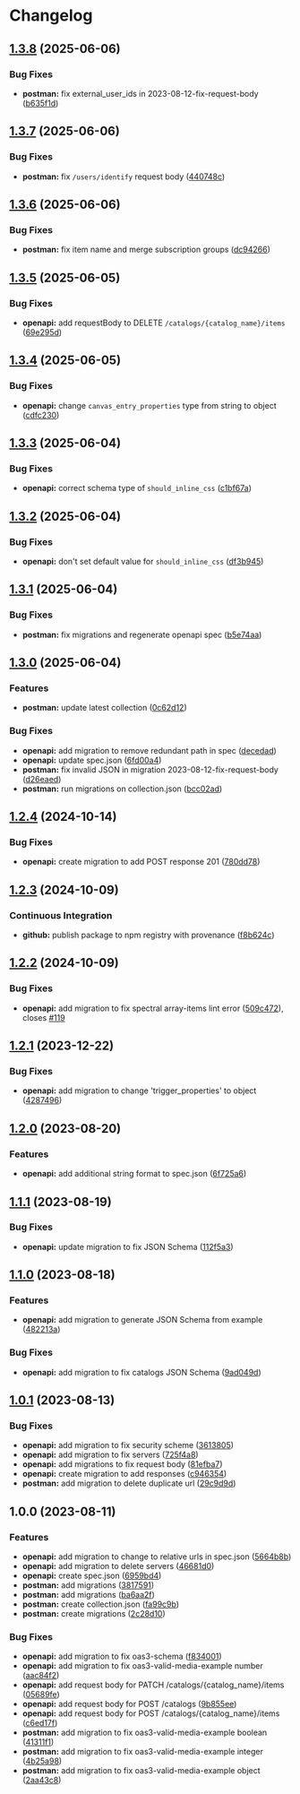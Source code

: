 # Changelog

## [1.3.8](https://github.com/braze-community/braze-specification/compare/v1.3.7...v1.3.8) (2025-06-06)


### Bug Fixes

* **postman:** fix external_user_ids in 2023-08-12-fix-request-body ([b635f1d](https://github.com/braze-community/braze-specification/commit/b635f1d59beea6c5b86d1401df9654aa6c5323c5))

## [1.3.7](https://github.com/braze-community/braze-specification/compare/v1.3.6...v1.3.7) (2025-06-06)


### Bug Fixes

* **postman:** fix `/users/identify` request body ([440748c](https://github.com/braze-community/braze-specification/commit/440748c7abd6a95454be65aa445e6ec58d2e5d75))

## [1.3.6](https://github.com/braze-community/braze-specification/compare/v1.3.5...v1.3.6) (2025-06-06)


### Bug Fixes

* **postman:** fix item name and merge subscription groups ([dc94266](https://github.com/braze-community/braze-specification/commit/dc94266f8a4f5f666dd6c99151e53840493a63a9))

## [1.3.5](https://github.com/braze-community/braze-specification/compare/v1.3.4...v1.3.5) (2025-06-05)


### Bug Fixes

* **openapi:** add requestBody to DELETE `/catalogs/{catalog_name}/items` ([69e295d](https://github.com/braze-community/braze-specification/commit/69e295dbefdd76aa33fb0c89ba51111df9368309))

## [1.3.4](https://github.com/braze-community/braze-specification/compare/v1.3.3...v1.3.4) (2025-06-05)


### Bug Fixes

* **openapi:** change `canvas_entry_properties` type from string to object ([cdfc230](https://github.com/braze-community/braze-specification/commit/cdfc230fc9282e20bed5fb8e6950b65645d91e8d))

## [1.3.3](https://github.com/braze-community/braze-specification/compare/v1.3.2...v1.3.3) (2025-06-04)


### Bug Fixes

* **openapi:** correct schema type of `should_inline_css` ([c1bf67a](https://github.com/braze-community/braze-specification/commit/c1bf67a06ff90098ba4c6c19084fccea68d5479e))

## [1.3.2](https://github.com/braze-community/braze-specification/compare/v1.3.1...v1.3.2) (2025-06-04)


### Bug Fixes

* **openapi:** don't set default value for `should_inline_css` ([df3b945](https://github.com/braze-community/braze-specification/commit/df3b9455769f9100b2f35c239d04b5627742abf7))

## [1.3.1](https://github.com/braze-community/braze-specification/compare/v1.3.0...v1.3.1) (2025-06-04)


### Bug Fixes

* **postman:** fix migrations and regenerate openapi spec ([b5e74aa](https://github.com/braze-community/braze-specification/commit/b5e74aa04c5483ff72e903818645e419adb7372c))

## [1.3.0](https://github.com/braze-community/braze-specification/compare/v1.2.4...v1.3.0) (2025-06-04)


### Features

* **postman:** update latest collection ([0c62d12](https://github.com/braze-community/braze-specification/commit/0c62d12393d94dc110b74cd06674f2204fe7df70))


### Bug Fixes

* **openapi:** add migration to remove redundant path in spec ([decedad](https://github.com/braze-community/braze-specification/commit/decedad701d8eeefd4486acc57a0645f7de37062))
* **openapi:** update spec.json ([6fd00a4](https://github.com/braze-community/braze-specification/commit/6fd00a4e1b70d070c93d4057873da079730028ee))
* **postman:** fix invalid JSON in migration 2023-08-12-fix-request-body ([d26eaed](https://github.com/braze-community/braze-specification/commit/d26eaed5c7c9b096e7a4e9c1de79323749ff6c61))
* **postman:** run migrations on collection.json ([bcc02ad](https://github.com/braze-community/braze-specification/commit/bcc02ad465b2e1dd84a32eaa4bc515f50b4d4cfc))

## [1.2.4](https://github.com/braze-community/braze-specification/compare/v1.2.3...v1.2.4) (2024-10-14)


### Bug Fixes

* **openapi:** create migration to add POST response 201 ([780dd78](https://github.com/braze-community/braze-specification/commit/780dd78d9404ecf6a6d940ce40c545d036f083b1))

## [1.2.3](https://github.com/braze-community/braze-specification/compare/v1.2.2...v1.2.3) (2024-10-09)


### Continuous Integration

* **github:** publish package to npm registry with provenance ([f8b624c](https://github.com/braze-community/braze-specification/commit/f8b624c71d090be39d9fcc8c76789b338441223d))

## [1.2.2](https://github.com/braze-community/braze-specification/compare/v1.2.1...v1.2.2) (2024-10-09)

### Bug Fixes

- **openapi:** add migration to fix spectral array-items lint error ([509c472](https://github.com/braze-community/braze-specification/pull/119/commits/509c472e7e98a75eb2221fdf1b452ff60eeed293)), closes [#119](https://github.com/braze-community/braze-specification/pull/119)

## [1.2.1](https://github.com/braze-community/braze-specification/compare/v1.2.0...v1.2.1) (2023-12-22)

### Bug Fixes

- **openapi:** add migration to change 'trigger_properties' to object ([4287496](https://github.com/braze-community/braze-specification/commit/4287496ed8b538f0895641f82e1ef5a54b59edb6))

## [1.2.0](https://github.com/braze-community/braze-specification/compare/v1.1.1...v1.2.0) (2023-08-20)

### Features

- **openapi:** add additional string format to spec.json ([6f725a6](https://github.com/braze-community/braze-specification/commit/6f725a66609b43ea6cb3239f7d52a5c65036d149))

## [1.1.1](https://github.com/braze-community/braze-specification/compare/v1.1.0...v1.1.1) (2023-08-19)

### Bug Fixes

- **openapi:** update migration to fix JSON Schema ([112f5a3](https://github.com/braze-community/braze-specification/commit/112f5a31873ee49dfff882f713014c37f5423196))

## [1.1.0](https://github.com/braze-community/braze-specification/compare/v1.0.1...v1.1.0) (2023-08-18)

### Features

- **openapi:** add migration to generate JSON Schema from example ([482213a](https://github.com/braze-community/braze-specification/commit/482213ae177abc711462432d68cbc612f5261530))

### Bug Fixes

- **openapi:** add migration to fix catalogs JSON Schema ([9ad049d](https://github.com/braze-community/braze-specification/commit/9ad049dca83edab9cac3471537e5aeb2fde576dc))

## [1.0.1](https://github.com/braze-community/braze-specification/compare/v1.0.0...v1.0.1) (2023-08-13)

### Bug Fixes

- **openapi:** add migration to fix security scheme ([3613805](https://github.com/braze-community/braze-specification/commit/3613805165d3b9f9acb1e345b9d7987d7d877e38))
- **openapi:** add migration to fix servers ([725f4a8](https://github.com/braze-community/braze-specification/commit/725f4a8be731dc58741335cab1b7247101e9625e))
- **openapi:** add migrations to fix request body ([81efba7](https://github.com/braze-community/braze-specification/commit/81efba7558728becc26cd3a35f0595abec9620b3))
- **openapi:** create migration to add responses ([c946354](https://github.com/braze-community/braze-specification/commit/c9463541e2348d7d87e18fdc3822a1570fea2e0b))
- **postman:** add migration to delete duplicate url ([29c9d9d](https://github.com/braze-community/braze-specification/commit/29c9d9d3d4b741d79396437e299d784bf1bd4ccb))

## 1.0.0 (2023-08-11)

### Features

- **openapi:** add migration to change to relative urls in spec.json ([5664b8b](https://github.com/braze-community/braze-specification/commit/5664b8bb8637dd83d5d36ea458fde79a7f5bf723))
- **openapi:** add migration to delete servers ([46681d0](https://github.com/braze-community/braze-specification/commit/46681d00f5cb7160044cc1c934fbe84e9ba4b494))
- **openapi:** create spec.json ([6959bd4](https://github.com/braze-community/braze-specification/commit/6959bd4cbd2ef9aff39e435c0804b4ac7efbb474))
- **postman:** add migrations ([3817591](https://github.com/braze-community/braze-specification/commit/38175911c984a27e103d9ae829e49adf3b3c0db7))
- **postman:** add migrations ([ba6aa2f](https://github.com/braze-community/braze-specification/commit/ba6aa2f131cd1f923e35046f6c24c23f955c756e))
- **postman:** create collection.json ([fa99c9b](https://github.com/braze-community/braze-specification/commit/fa99c9b6db32ddb08bddbe78b93aabfa2f31dbe9))
- **postman:** create migrations ([2c28d10](https://github.com/braze-community/braze-specification/commit/2c28d1069117499b9d96f2a6ef2592d2ed78514b))

### Bug Fixes

- **openapi:** add migration to fix oas3-schema ([f834001](https://github.com/braze-community/braze-specification/commit/f834001a718792852629bc721ae8a819193ade9c))
- **openapi:** add migration to fix oas3-valid-media-example number ([aac84f2](https://github.com/braze-community/braze-specification/commit/aac84f2910b00a728298b954741a60b4e7f50c29))
- **openapi:** add request body for PATCH /catalogs/{catalog_name}/items ([05689fe](https://github.com/braze-community/braze-specification/commit/05689fe225eaa4ec349a56cbcfba347d2831c888))
- **openapi:** add request body for POST /catalogs ([9b855ee](https://github.com/braze-community/braze-specification/commit/9b855ee7f9b5db1fce7fe0ef79ec19e6a6f4ee92))
- **openapi:** add request body for POST /catalogs/{catalog_name}/items ([c6ed17f](https://github.com/braze-community/braze-specification/commit/c6ed17f6f7b77b3d1e0396b12e748e9fbe3f2db7))
- **postman:** add migration to fix oas3-valid-media-example boolean ([41311f1](https://github.com/braze-community/braze-specification/commit/41311f1a19742f244480e87e63135169d947ed16))
- **postman:** add migration to fix oas3-valid-media-example integer ([4b25a98](https://github.com/braze-community/braze-specification/commit/4b25a98edf48eb3368f3fc1982ed6217776417d8))
- **postman:** add migration to fix oas3-valid-media-example object ([2aa43c8](https://github.com/braze-community/braze-specification/commit/2aa43c8c3801c50fdd028649d229cd0f4160dac9))
